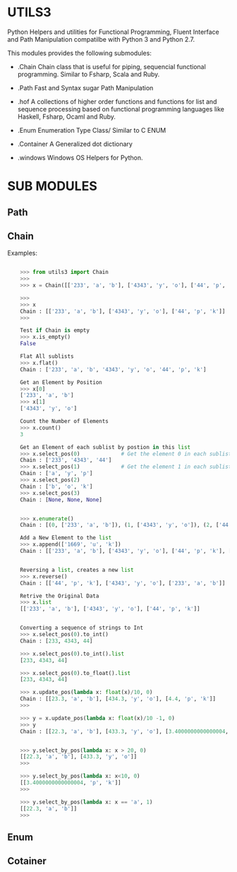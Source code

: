 # UTILS3

Python Helpers and utilities for Functional Programming, Fluent Interface and Path Manipulation compatilbe with 
Python 3 and Python 2.7.

This modules provides the following submodules:

   * .Chain         Chain class that is useful for piping, sequencial functional programming. Similar to Fsharp, Scala and Ruby.
   
   * .Path          Fast and Syntax sugar Path Manipulation
   
   * .hof           A collections of higher order functions and functions for list and sequence processing based on functional 
                    programming languages like Haskell, Fsharp, Ocaml and Ruby.
   
   * .Enum          Enumeration Type Class/ Similar to C ENUM
   
   * .Container     A Generalized dot dictionary
   
   * .windows       Windows OS Helpers for Python.
    

# SUB MODULES

## Path

## Chain

Examples:

```python

    >>> from utils3 import Chain
    >>>
    >>> x = Chain([['233', 'a', 'b'], ['4343', 'y', 'o'], ['44', 'p', 'k']])

    >>>
    >>> x
    Chain : [['233', 'a', 'b'], ['4343', 'y', 'o'], ['44', 'p', 'k']]
    >>>

    Test if Chain is empty
    >>> x.is_empty()
    False

    Flat All sublists
    >>> x.flat()
    Chain : ['233', 'a', 'b', '4343', 'y', 'o', '44', 'p', 'k']

    Get an Element by Position
    >>> x[0]
    ['233', 'a', 'b']
    >>> x[1]
    ['4343', 'y', 'o']

    Count the Number of Elements
    >>> x.count()
    3

    Get an Element of each sublist by postion in this list
    >>> x.select_pos(0)             # Get the element 0 in each sublist
    Chain : ['233', '4343', '44']
    >>> x.select_pos(1)             # Get the element 1 in each sublist
    Chain : ['a', 'y', 'p']
    >>> x.select_pos(2)
    Chain : ['b', 'o', 'k']
    >>> x.select_pos(3)
    Chain : [None, None, None]


    >>> x.enumerate()
    Chain : [(0, ['233', 'a', 'b']), (1, ['4343', 'y', 'o']), (2, ['44', 'p', 'k'])]

    Add a New Element to the list
    >>> x.append(['1669', 'u', 'k'])
    Chain : [['233', 'a', 'b'], ['4343', 'y', 'o'], ['44', 'p', 'k'], ['1669', 'u', 'k']]


    Reversing a list, creates a new list
    >>> x.reverse()
    Chain : [['44', 'p', 'k'], ['4343', 'y', 'o'], ['233', 'a', 'b']]

    Retrive the Original Data
    >>> x.list
    [['233', 'a', 'b'], ['4343', 'y', 'o'], ['44', 'p', 'k']]


    Converting a sequence of strings to Int
    >>> x.select_pos(0).to_int()
    Chain : [233, 4343, 44]

    >>> x.select_pos(0).to_int().list
    [233, 4343, 44]

    >>> x.select_pos(0).to_float().list
    [233, 4343, 44]

    >>> x.update_pos(lambda x: float(x)/10, 0)
    Chain : [[23.3, 'a', 'b'], [434.3, 'y', 'o'], [4.4, 'p', 'k']]
    >>>

    >>> y = x.update_pos(lambda x: float(x)/10 -1, 0)
    >>> y
    Chain : [[22.3, 'a', 'b'], [433.3, 'y', 'o'], [3.4000000000000004, 'p', 'k']]


    >>> y.select_by_pos(lambda x: x > 20, 0)
    [[22.3, 'a', 'b'], [433.3, 'y', 'o']]
    >>>

    >>> y.select_by_pos(lambda x: x<10, 0)
    [[3.4000000000000004, 'p', 'k']]
    >>>

    >>> y.select_by_pos(lambda x: x == 'a', 1)
    [[22.3, 'a', 'b']]
    >>>

```


## Enum

## Cotainer 




    
   

